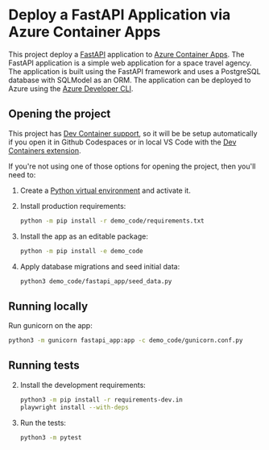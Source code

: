 # Deploy a FastAPI Application via Azure Container Apps

This project deploy a [FastAPI](https://fastapi.tiangolo.com) application to [Azure Container Apps](https://aka.ms/aca). The FastAPI application is a simple web application for a space travel agency. The application is built using the FastAPI framework and uses a PostgreSQL database with SQLModel as an ORM. The application can be deployed to Azure using the [Azure Developer CLI](https://learn.microsoft.com/azure/developer/azure-developer-cli/overview).


## Opening the project

This project has [Dev Container support](https://code.visualstudio.com/docs/devcontainers/containers), so it will be be setup automatically if you open it in Github Codespaces or in local VS Code with the [Dev Containers extension](https://marketplace.visualstudio.com/items?itemName=ms-vscode-remote.remote-containers).

If you're not using one of those options for opening the project, then you'll need to:

1. Create a [Python virtual environment](https://docs.python.org/3/tutorial/venv.html#creating-virtual-environments) and activate it.

1. Install production requirements:

    ```sh
    python -m pip install -r demo_code/requirements.txt
    ```

1. Install the app as an editable package:

    ```sh
    python -m pip install -e demo_code
    ```

1. Apply database migrations and seed initial data:

    ```sh
    python3 demo_code/fastapi_app/seed_data.py
    ```

## Running locally

Run gunicorn on the app:

```sh
python3 -m gunicorn fastapi_app:app -c demo_code/gunicorn.conf.py
```

## Running tests

2. Install the development requirements:

    ```sh
    python3 -m pip install -r requirements-dev.in
    playwright install --with-deps
    ```

3. Run the tests:

    ```sh
    python3 -m pytest
    ```